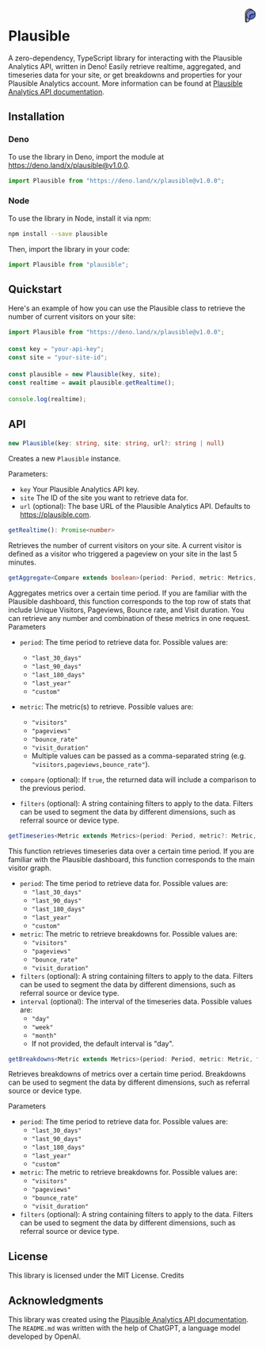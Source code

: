 <a href="https://uwuifier.com">
    <img src="assets/plausible-512.png" alt="Plausible logo" align="right" height="30" width="30" />
</a>

# Plausible

A zero-dependency, TypeScript library for interacting with the Plausible Analytics API, written in Deno! Easily retrieve realtime, aggregated, and timeseries data for your site, or get breakdowns and properties for your Plausible Analytics account. More information can be found at [Plausible Analytics API documentation](https://plausible.io/docs/stats-api).

## Installation

### Deno

To use the library in Deno, import the module at https://deno.land/x/plausible@v1.0.0.

```ts
import Plausible from "https://deno.land/x/plausible@v1.0.0";
```

### Node

To use the library in Node, install it via npm:

```bash
npm install --save plausible
```

Then, import the library in your code:

```ts
import Plausible from "plausible";
```

## Quickstart

Here's an example of how you can use the Plausible class to retrieve the number of current visitors on your site:

```ts
import Plausible from "https://deno.land/x/plausible@v1.0.0";

const key = "your-api-key";
const site = "your-site-id";

const plausible = new Plausible(key, site);
const realtime = await plausible.getRealtime();

console.log(realtime);
```

## API
```ts
new Plausible(key: string, site: string, url?: string | null)
```
Creates a new `Plausible` instance.

Parameters:

- `key` Your Plausible Analytics API key.
- `site` The ID of the site you want to retrieve data for.
- `url` (optional): The base URL of the Plausible Analytics API. Defaults to https://plausible.com.

```ts
getRealtime(): Promise<number>
```

Retrieves the number of current visitors on your site. A current visitor is defined as a visitor who triggered a pageview on your site in the last 5 minutes.

```ts
getAggregate<Compare extends boolean>(period: Period, metric: Metrics, compare?: Compare | null, filters?: string | null): Promise<Aggregated<Compare>>
```

Aggregates metrics over a certain time period. If you are familiar with the Plausible dashboard, this function corresponds to the top row of stats that include Unique Visitors, Pageviews, Bounce rate, and Visit duration. You can retrieve any number and combination of these metrics in one request.
Parameters

- `period`: The time period to retrieve data for. Possible values are:
    - `"last_30_days"`
    - `"last_90_days"`
    - `"last_180_days"`
    - `"last_year"`
    - `"custom"`

- `metric`: The metric(s) to retrieve. Possible values are:
    - `"visitors"`
    - `"pageviews"`
    - `"bounce_rate"`
    - `"visit_duration"`
    - Multiple values can be passed as a comma-separated string (e.g. `"visitors,pageviews,bounce_rate"`).
- `compare` (optional): If `true`, the returned data will include a comparison to the previous period.
- `filters` (optional): A string containing filters to apply to the data. Filters can be used to segment the data by different dimensions, such as referral source or device type.

```ts
getTimeseries<Metric extends Metrics>(period: Period, metric?: Metric, filters?: string | null, interval
```

This function retrieves timeseries data over a certain time period. If you are familiar with the Plausible dashboard, this function corresponds to the main visitor graph.

- `period`: The time period to retrieve data for.  Possible values are:
    - `"last_30_days"`
    - `"last_90_days"`
    - `"last_180_days"`
    - `"last_year"`
    - `"custom"`
- `metric`: The metric to retrieve breakdowns for. Possible values are:
    - `"visitors"`
    - `"pageviews"`
    - `"bounce_rate"`
    - `"visit_duration"`
- `filters` (optional): A string containing filters to apply to the data. Filters can be used to segment the data by different dimensions, such as referral source or device type.
- `interval` (optional): The interval of the timeseries data. Possible values are:
    - `"day"`
    - `"week"`
    - `"month"`
    - If not provided, the default interval is "day".

```ts
getBreakdowns<Metric extends Metrics>(period: Period, metric: Metric, filters?: string | null): Promise<Breakdowns<Metric>>
```

Retrieves breakdowns of metrics over a certain time period. Breakdowns can be used to segment the data by different dimensions, such as referral source or device type.

Parameters

- `period`: The time period to retrieve data for.  Possible values are:
    - `"last_30_days"`
    - `"last_90_days"`
    - `"last_180_days"`
    - `"last_year"`
    - `"custom"`
- `metric`: The metric to retrieve breakdowns for. Possible values are:
    - `"visitors"`
    - `"pageviews"`
    - `"bounce_rate"`
    - `"visit_duration"`
- `filters` (optional): A string containing filters to apply to the data. Filters can be used to segment the data by different dimensions, such as referral source or device type.

## License

This library is licensed under the MIT License.
Credits

## Acknowledgments

This library was created using the [Plausible Analytics API documentation](https://plausible.io/docs/stats-api). The `README.md` was written with the help of ChatGPT, a language model developed by OpenAI.